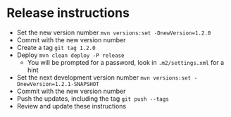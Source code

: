 # Release instructions

* Set the new version number `mvn versions:set -DnewVersion=1.2.0`
* Commit with the new version number 
* Create a tag  `git tag 1.2.0`
* Deploy `mvn clean deploy -P release`
    * You will be prompted for a password, look in `.m2/settings.xml` for a hint
* Set the next development version number `mvn versions:set -DnewVersion=1.2.1-SNAPSHOT`
* Commit with the new version number 
* Push the updates, including the tag `git push --tags`
* Review and update these instructions


